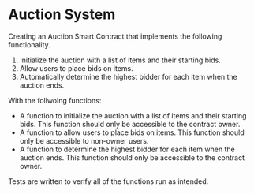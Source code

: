 # Auction System

Creating an Auction Smart Contract that implements the following functionality.
1. Initialize the auction with a list of items and their starting bids.
2. Allow users to place bids on items.
3. Automatically determine the highest bidder for each item when the auction ends.

With the follwoing functions:
- A function to initialize the auction with a list of items and their starting bids. This function should only be accessible to the contract owner.
- A function to allow users to place bids on items. This function should only be accessible to non-owner users.
- A function to determine the highest bidder for each item when the auction ends. This function should only be accessible to the contract owner.

Tests are written to verify all of the functions run as intended.
